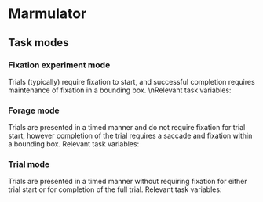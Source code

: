 # Marmulator

## Task modes

### Fixation experiment mode
Trials (typically) require fixation to start, and successful completion requires maintenance of fixation in a bounding box. 
\nRelevant task variables: 

### Forage mode
Trials are presented in a timed manner and do not require fixation for trial start, however completion of the trial requires a saccade and fixation within a bounding box. 
Relevant task variables: 

### Trial mode 
Trials are presented in a timed manner without requiring fixation for either trial start or for completion of the full trial. 
Relevant task variables: 


